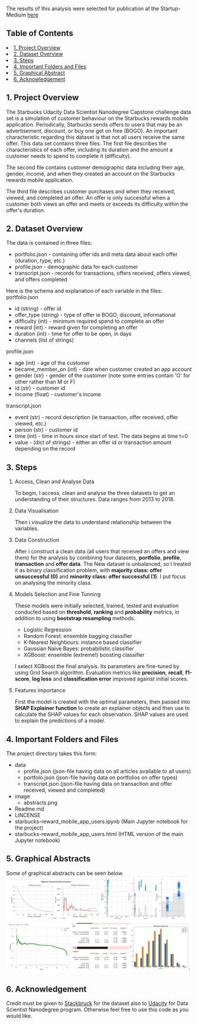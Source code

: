 The results of this analysis were selected for publication at the Startup-Medium [here](https://paul-dzitse.medium.com/)

## Table of Contents
<li><a href="#intro">1.	Project Overview
<li><a href="#dataoverview">2. Dataset Overview
<li><a href="#description">3. Steps
<li><a href="#results">4. Important Folders and Files
<li><a href="#graphical">5. Graphical Abstract  
<li><a href="#acknowledge">6. Acknowledgement
  
<a id='intro'></a>
## 1. Project Overview

The Starbucks Udacity Data Scientist Nanodegree Capstone challenge data set is a simulation of customer behaviour on the Starbucks rewards mobile application. Periodically, Starbucks sends offers to users that may be an advertisement, discount, or buy one get on free (BOGO). An important characteristic regarding this dataset is that not all users receive the same offer.
This data set contains three files. The first file describes the characteristics of each offer, including its duration and the amount a customer needs to spend to complete it (difficulty). 
  
The second file contains customer demographic data including their age, gender, income, and when they created an account on the Starbucks rewards mobile application.
  
The third file describes customer purchases and when they received, viewed, and completed an offer. An offer is only successful when a customer both views an offer and meets or exceeds its difficulty within the offer's duration.
  
<a id="dataoverview"></a>
## 2. Dataset Overview 
  
  
The data is contained in three files:
-	portfolio.json - containing offer ids and meta data about each offer (duration, type, etc.)
-	profile.json - demographic data for each customer
-	transcript.json - records for transactions, offers received, offers viewed, and offers completed
  
Here is the schema and explanation of each variable in the files:
portfolio.json
-	id (string) - offer id
-	offer_type (string) - type of offer ie BOGO, discount, informational
-	difficulty (int) - minimum required spend to complete an offer
-	reward (int) - reward given for completing an offer
-	duration (int) - time for offer to be open, in days
-	channels (list of strings)
  
profile.json
-	age (int) - age of the customer
-	became_member_on (int) - date when customer created an app account
-	gender (str) - gender of the customer (note some entries contain 'O' for other rather than M or F)
-	id (str) - customer id
-	income (float) - customer's income
  
transcript.json
-	event (str) - record description (ie transaction, offer received, offer viewed, etc.)
-	person (str) - customer id
-	time (int) - time in hours since start of test. The data begins at time t=0
-	value - (dict of strings) - either an offer id or transaction amount depending on the record
  
<a id="description"></a>
## 3. Steps

1. Access, Clean and Analyse Data
  
   To begin, I access, clean and analyse the three datasets to get an understanding of their structures. Data ranges from 2013 to 2018.
  
2. Data Visualisation 
  
   Then i visualize the data to understand relationship between the variables.
  
3. Data Construction
  
   After i construct a clean data (all users that received an offers and view them) for the analysis by combining four datasets, **portfolio**, **profile**, **transaction** and **offer data**.  The New dataset is unbalanced, so I treated it as binary classification problem, with **majority class: offer unsuccessful (0)** and **minority class: offer successful (1)**. I put focus on analysing the minority class.
   
 4. Models Selection and Fine Tunning 
  
    These models were initially selected, trained, tested and evaluation conducted based on **threshold**, **ranking** and **probability** metrics, in addition to using **bootstrap resampling** methods.
  
    -	Logistic Regression
    -	Random Forest: ensemble bagging classifier
    -	K-Nearest Neighbours: instance based classifier
    -	Gaussian Naive Bayes: probabilistic classifier
    -	XGBoost: ensemble (extreme!) boosting classifier
  
     I select XGBoost the final analysis.  Its parameters are fine-tuned by using Grid Search algorithm. Evaluation metrics like **precision**, **recall**, **f1-score**, **log loss** and **classification error** improved against initial scores. 

5. Features importance 
  
    First the model is created with the optimal parameters, then passed into **SHAP Explainer function** to create an explainer objects and then use to calculate the SHAP values for each observation. SHAP values are used to explain the predictions of a model.
  
 <a id="results"></a>
 ## 4. Important Folders and Files
    
   The project directory takes this form:
  - data
    - profile.json  (json-file having data on all articles available to all users)
    - portfolo.json (json-file having data on portfolios on offer types)
    - transcript.json (json-file having data on transaction and offer received, viewed and completed)
  - image
    - abstracts.png
 - Readme.md
 - LINCENSE
 - starbucks-reward_mobile_app_users.ipynb (Main Jupyter notebook for the project)
 - starbucks-reward_mobile_app_users.html (HTML version of the main Jupyter notebook)
 

  <a id="graphical"></a>
  ## 5. Graphical Abstracts
  
  Some of graphical abstracts can be seen below.
  <img src="images/abstract.png"> 
  
<a id="acknowledge"></a>
## 6. Acknowledgement
  
Credit must be given to [Stackbruck](https://www.starbucks.com/) for the dataset also to [Udacity](https://www.udacity.com/school-of-data-science) for Data Scientist Nanodegree program. Otherwise feel free to use this code as you would like.
